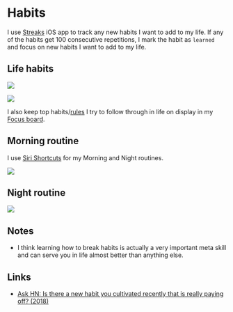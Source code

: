 # Habits

I use [Streaks](https://streaksapp.com) iOS app to track any new habits I want to add to my life. If any of the habits get 100 consecutive repetitions, I mark the habit as `learned` and focus on new habits I want to add to my life.

## Life habits

![](https://i.imgur.com/K26GBDY.jpg)

![](https://i.imgur.com/w2dqic0.jpg)

I also keep top habits/[rules](rules.md) I try to follow through in life on display in my [Focus board](focusing.md).

## Morning routine

I use [Siri Shortcuts](https://github.com/nikitavoloboev/my-ios#shortcuts) for my Morning and Night routines.

![](https://i.imgur.com/oG09oxf.jpg)

## Night routine

![](https://i.imgur.com/XSTgUAt.jpg)

## Notes

- I think learning how to break habits is actually a very important meta skill and can serve you in life almost better than anything else.

## Links

- [Ask HN: Is there a new habit you cultivated recently that is really paying off? (2018)](https://news.ycombinator.com/item?id=17291127)
